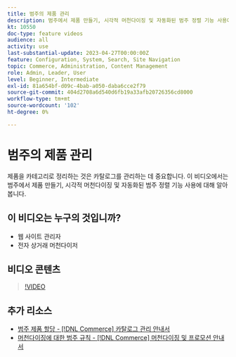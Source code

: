 ```yaml
---
title: 범주의 제품 관리
description: 범주에서 제품 만들기, 시각적 머천다이징 및 자동화된 범주 정렬 기능 사용에 대해 알아봅니다.
kt: 10550
doc-type: feature videos
audience: all
activity: use
last-substantial-update: 2023-04-27T00:00:00Z
feature: Configuration, System, Search, Site Navigation
topic: Commerce, Administration, Content Management
role: Admin, Leader, User
level: Beginner, Intermediate
exl-id: 81a654bf-d09c-4bab-a050-daba6cce2f79
source-git-commit: 404d2708a6d540d6fb19a33afb20726356cd8000
workflow-type: tm+mt
source-wordcount: '102'
ht-degree: 0%

---
```


# 범주의 제품 관리

제품을 카테고리로 정리하는 것은 카탈로그를 관리하는 데 중요합니다. 이 비디오에서는 범주에서 제품 만들기, 시각적 머천다이징 및 자동화된 범주 정렬 기능 사용에 대해 알아봅니다.

## 이 비디오는 누구의 것입니까?

- 웹 사이트 관리자
- 전자 상거래 머천다이저

## 비디오 콘텐츠

>[!VIDEO](https://video.tv.adobe.com/v/343747?quality=12&learn=on)

## 추가 리소스

- [범주 제품 할당 - [!DNL Commerce] 카탈로그 관리 안내서](https://experienceleague.adobe.com/docs/commerce-admin/catalog/categories/products-in-category/categories-product-assignments.html)
- [머천다이징에 대한 범주 규칙 - [!DNL Commerce] 머천다이징 및 프로모션 안내서](https://experienceleague.adobe.com/docs/commerce-admin/marketing/merchandising/visual-merch/category-product-rules.html)
